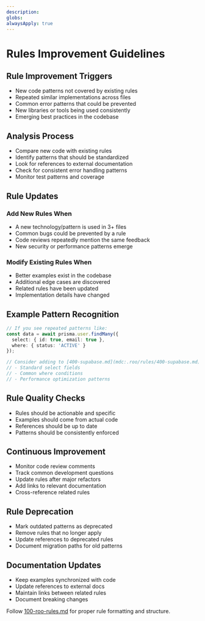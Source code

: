 ```yaml
---
description: 
globs: 
alwaysApply: true
---
```

# Rules Improvement Guidelines

## Rule Improvement Triggers
- New code patterns not covered by existing rules
- Repeated similar implementations across files
- Common error patterns that could be prevented
- New libraries or tools being used consistently
- Emerging best practices in the codebase

## Analysis Process
- Compare new code with existing rules
- Identify patterns that should be standardized
- Look for references to external documentation
- Check for consistent error handling patterns
- Monitor test patterns and coverage

## Rule Updates

### Add New Rules When
- A new technology/pattern is used in 3+ files
- Common bugs could be prevented by a rule
- Code reviews repeatedly mention the same feedback
- New security or performance patterns emerge

### Modify Existing Rules When
- Better examples exist in the codebase
- Additional edge cases are discovered
- Related rules have been updated
- Implementation details have changed

## Example Pattern Recognition
```typescript
// If you see repeated patterns like:
const data = await prisma.user.findMany({
  select: { id: true, email: true },
  where: { status: 'ACTIVE' }
});

// Consider adding to [400-supabase.md](mdc:.roo/rules/400-supabase.md):
// - Standard select fields
// - Common where conditions
// - Performance optimization patterns
```

## Rule Quality Checks
- Rules should be actionable and specific
- Examples should come from actual code
- References should be up to date
- Patterns should be consistently enforced

## Continuous Improvement
- Monitor code review comments
- Track common development questions
- Update rules after major refactors
- Add links to relevant documentation
- Cross-reference related rules

## Rule Deprecation
- Mark outdated patterns as deprecated
- Remove rules that no longer apply
- Update references to deprecated rules
- Document migration paths for old patterns

## Documentation Updates
- Keep examples synchronized with code
- Update references to external docs
- Maintain links between related rules
- Document breaking changes

Follow [100-roo-rules.md](mdc:.roo/rules/100-roo-rules.md) for proper rule formatting and structure.
